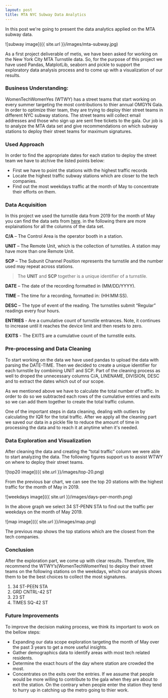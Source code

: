 ```yaml
---
layout: post
title: MTA NYC Subway Data Analytics
---
```


In this post we're going to present the data analytics applied on the MTA subway data.

![subway image]({{ site.url }}/images/mta-subway.jpg)

As a first project deliverable of metis, we have been asked for working on the New York City MTA Turnstile data. 
So, for the purpose of this project we have used Pandas, MatplotLib, seaborn and pickle to support the exploratory data analysis process and to come up with a visualization of our results.

### Business Understanding:

WomenTechWomenYes (WTWY) has a street teams that start working on every summer targeting the most contributions to thier annual OMGYN Gala. In order to optimize thier team, they are trying to deploy thier street teams in different NYC subway stations. The street teams will collect email addresses and those who sign up are sent free tickets to the gala.
Our job is to analyze the MTA data set and give recommendations on which subway stations to deploy their street teams for maximum signatures.

### Used Approach
In order to find the appropriate dates for each station to deploy the street team we have to atchive the listed points below:

* First we have to point the stations with the highest traffic records
* Locate the highest traffic subway stations which are closer to the tech companies.
* Find out the most weekdays traffic at the month of May to concentrate their efforts on them.

### Data Acquisition
In this project we used the turnstile data from 2019 for the month of May you can find the data sets from [here](http://web.mta.info/developers/turnstile.html). in the following there are more explainations for all the columns of the data set.

**C/A** – The Control Area is the operator booth in a station.

**UNIT** – The Remote Unit, which is the collection of turnstiles. A station may have more than one Remote Unit.

**SCP** – The Subunit Channel Position represents the turnstile and the number used may repeat across stations.

> The **UNIT** and **SCP** together is a unique identifier of a turnstile.

**DATE** – The date of the recording formatted in (MM/DD/YYYY).

**TIME** – The time for a recording, formatted in: (HH:MM:SS).

**DESC** – The type of event of the reading. The turnstiles submit “Regular” readings every four hours.

**ENTRIES** - Are a cumulative count of turnstile entrances. Note, it continues to increase until it reaches the device limit and then resets to zero.

**EXITS** - The EXITS are a cumulative count of the turnstile exits.

### Pre-processing and Data Cleaning

To start working on the data we have used pandas to upload the data with parsing the DATE-TIME. Then we decided to create a unique identifier for each turnstile by combining UNIT and SCP. Part of the cleaning process as well to droped the unnecessary columns C/A, LINENAME, DIVISION, DESC and to extract the dates which out of our scope.

As we mentioned above we have to calculate the total number of traffic. In order to do so we subtracted each rows of the cumulative entries and exits so we can add them together to create the total traffic column.

One of the important steps in data cleaning, dealing with outliers by calculating thr IQR for the total traffic. 
After we apply all the cleaning part we saved our data in a pickle file to reduce the amount of time in processing the data and to reach it at anytime when it's needed.

### Data Exploration and Visualization

After cleaning the data and creating the “total traffic” column we were able to start analyzing the data. The following figures support us to assist WTWY on where to deploy their street teams.

![top20 image]({{ site.url }}/images/top-20.png)

From the previous bar chart, we can see the top 20 stations with the highest traffic for the month of May in 2019. 

![weekdays image]({{ site.url }}/images/days-per-month.png)

In the above graph we select 34 ST-PENN STA to find out the traffic per weekdays on the month of May 2019.

![map image]({{ site.url }}/images/map.png)

The previous map shows the top stations which are the closest from the tech companies.

### Conclusion

After the exploration part, we come up with clear results. Therefore, We recommend the WTWY’s(WomenTechWomenYes) to deploy their street teams on the following stations on the weekdays, which our analysis shows them to be the best choices to collect the most signatures.

1. 34 ST-PEEN STA
2. GRD CNTRL-42 ST
3. 23 ST
4. TIMES SQ-42 ST

### Future Improvements

To improve the decision making process, we think its important to work on the bellow steps: 

* Expanding our data scope exploration targeting the month of May over the past 3 years to get a more useful insights.
* Gather demographics data to identify areas with most tech related residents.
* Determine the exact hours of the day where station are crowded the most.
* Concentrates on the exits over the entries. If we assume that people would be more willing to contribute to the gala when they are about to exit the station. On the contrary when people enter the station they tend to hurry up in catching up the metro going to thier work.

